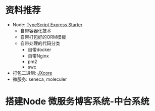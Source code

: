 # 资料推荐
- Node: [TypeScript Express Starter](https://github.com/ljlm0402/typescript-express-starter#readme)
  - 自带容器化技术
  - 自带打包好的ORM模板
  - 自带处理的代码分类
    - 自带docker
    - 自带Nginx
    - pm2
    - swc
- 打包二进制: [JXcore](https://github.com/jxcore/jxcore-release)
- 微服务: seneca, moleculer

# 搭建Node 微服务博客系统-中台系统

